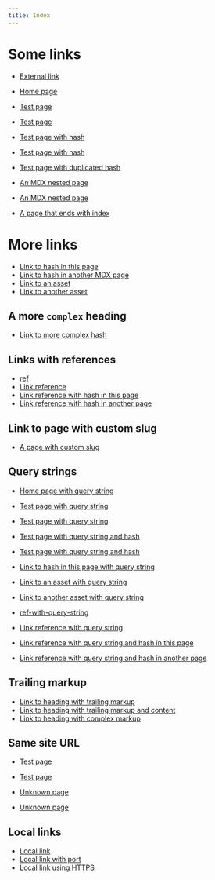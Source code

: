 ```yaml
---
title: Index
---
```


# Some links

- [External link](https://starlight.astro.build/)

- [Home page](/)

- [Test page](/test)
- [Test page](/test/)

- [Test page with hash](/test#title)
- [Test page with hash](/test/#title)

- [Test page with duplicated hash](/test#title-1)

- [An MDX nested page](/guides/example)
- [An MDX nested page](/guides/example/)

- [A page that ends with index](/a-page-that-ends-with-index)

# More links

- [Link to hash in this page](#some-links)
- [Link to hash in another MDX page](/guides/example/#some-links)
- [Link to an asset](/favicon.svg)
- [Link to another asset](/guidelines/dummy.pdf)

## A more `complex` heading

- [Link to more complex hash](#a-more-complex-heading)

## Links with references

- [ref]
- [Link reference][ref]
- [Link reference with hash in this page][ref-with-hash-internal]
- [Link reference with hash in another page][ref-with-hash-external]

[ref]: /test
[ref-with-hash-internal]: #some-links
[ref-with-hash-external]: /test#title

## Link to page with custom slug

- [A page with custom slug](/release/@pkg/v0.1.0)

## Query strings

- [Home page with query string](/?query=string)

- [Test page with query string](/test?query=string)
- [Test page with query string](/test/?query=string)

- [Test page with query string and hash](/test?query=string#title)
- [Test page with query string and hash](/test/?query=string#title)

- [Link to hash in this page with query string](?query=string#some-links)

- [Link to an asset with query string](/favicon.svg?query=string)
- [Link to another asset with query string](/guidelines/dummy.pdf?query=string)

- [ref-with-query-string]
- [Link reference with query string][ref-with-query-string]
- [Link reference with query string and hash in this page][ref-with-query-string-and-hash-internal]
- [Link reference with query string and hash in another page][ref-with-query-string-and-hash-external]

## Trailing markup

- [Link to heading with trailing markup](/guides/example#heading-with-trailing-markup)
- [Link to heading with trailing markup and content](/guides/example#heading-with-trailing-markup-and-content-foo)
- [Link to heading with complex markup](/guides/example#-foo-heading-with--foo-complex-markup-foo-)

[ref-with-query-string]: /test?query=string
[ref-with-query-string-and-hash-internal]: ?query=string#some-links
[ref-with-query-string-and-hash-external]: /test?query=string#title

## Same site URL

- [Test page](https://example.com/test)
- [Test page](https://example.com/test/)

- [Unknown page](https://example.com/unknown)
- [Unknown page](https://example.com/unknown/)

## Local links

- [Local link](http://localhost)
- [Local link with port](http://localhost:4321/)
- [Local link using HTTPS](https://127.0.0.1:4321/getting-started)
